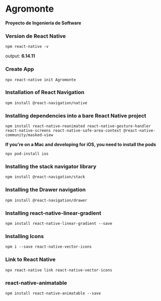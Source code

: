 # Agromonte

**Proyecto de Ingeniería de Software**

### Version de React Native

```
npm react-native -v
```

output: **6.14.11**

### Create App

```
npx react-native init Agromonte
```

### Installation of React Navigation

```
npm install @react-navigation/native
```

### Installing dependencies into a bare React Native project

```
npm install react-native-reanimated react-native-gesture-handler react-native-screens react-native-safe-area-context @react-native-community/masked-view
```

**If you're on a Mac and developing for iOS, you need to install the pods**

```
npx pod-install ios
```

### Installing the stack navigator library

```
npm install @react-navigation/stack
```

### Installing the Drawer navigation

```
npm install @react-navigation/drawer
```

### Installing react-native-linear-gradient

```
npm install react-native-linear-gradient --save
```

### Installing Icons

```
npm i --save react-native-vector-icons
```

### Link to React Native

```
npx react-native link react-native-vector-icons
```

### react-native-animatable

```
npm install react-native-animatable --save
```